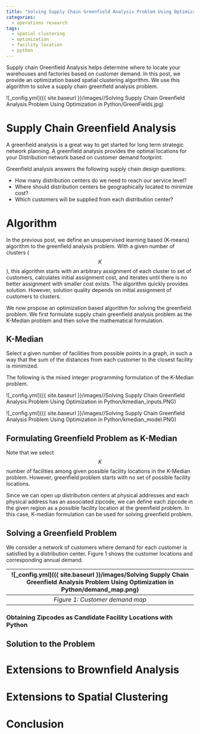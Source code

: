 ```yaml
---
title: "Solving Supply Chain Greenfield Analysis Problem Using Optimization in Python"
categories:
  - operations research
tags:
  - spatial clustering
  - optimization
  - facility location
  - python
--- 
```


Supply chain Greenfield Analysis helps 
determine where to locate your warehouses and factories based on
customer demand. In this post,
we provide an optimization based spatial clustering algorithm. 
We use this algorithm to solve a supply chain greenfield analysis 
problem.

![_config.yml]({{ site.baseurl }}/images//Solving Supply Chain Greenfield Analysis Problem Using Optimization in Python/GreenFields.jpg)

# Supply Chain Greenfield Analysis

A greenfield analysis is a great way to get started for 
long term strategic network planning. 
A greenfield analysis provides the optimal locations 
for your Distribution network based on customer demand footprint.

Greenfield analysis answers the following supply chain design questions:

- How many distribution centers do we need to reach our service level?
- Where should distribution centers be geographically located to minimize cost?
- Which customers will be supplied from each distribution center?

# Algorithm

In the previous post, we define an unsupervised learning
based (K-means) algorithm to the greenfield analysis problem. With a given
number of clusters ($$K$$), this
algorithm starts with an arbitrary assignment of each cluster
to set of customers, calculates initial assignment cost, 
and iterates until there is no better assignment with smaller cost 
exists. The algorithm quickly provides solution. However, solution
quality depends on initial assignment of customers to clusters.

We now propose an optimization based algorithm for solving the greenfield
problem. We first formulate supply chain greenfield analysis 
problem as the K-Median problem and then solve the mathematical formulation.

## K-Median

Select a given number of facilities from possible points in a graph, 
in such a way that the sum of the distances 
from each customer to the closest facility is minimized.

The following is the mixed integer programming formulation 
of the K-Median problem.

![_config.yml]({{ site.baseurl }}/images//Solving Supply Chain Greenfield Analysis Problem Using Optimization in Python/kmedian_inputs.PNG)



![_config.yml]({{ site.baseurl }}/images//Solving Supply Chain Greenfield Analysis Problem Using Optimization in Python/kmedian_model.PNG)


## Formulating Greenfield Problem as K-Median

Note that we select $$K$$ number of facilities among given
possible facility locations in the K-Median problem. 
However, greenfield
problem starts with no set of possible facility locations.

Since we can open up distribution centers at physical addresses
and each physical address has an associated zipcode, we can define
each zipcode in the given region 
as a possible facility location at the greenfield problem. In this case,
K-median formulation can be used for solving greenfield problem.

## Solving a Greenfield Problem

We consider a network of customers where demand for each customer 
is satisfied by a distribution center. 
Figure 1 shows the customer locations and corresponding annual demand. 

| ![_config.yml]({{ site.baseurl }}/images/Solving Supply Chain Greenfield Analysis Problem Using Optimization in Python/demand_map.png) | 
|:--:| 
| *Figure 1: Customer demand map* |




### Obtaining Zipcodes as Candidate Facility Locations with Python

## Solution to the Problem


# Extensions to Brownfield Analysis


# Extensions to Spatial Clustering

# Conclusion

